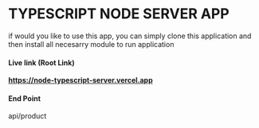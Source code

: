 # TYPESCRIPT NODE SERVER APP


if would you like to use this app, you can simply clone this application and then install all necesarry module to run application

#### Live link (Root Link)
**https://node-typescript-server.vercel.app**

#### End Point
api/product
